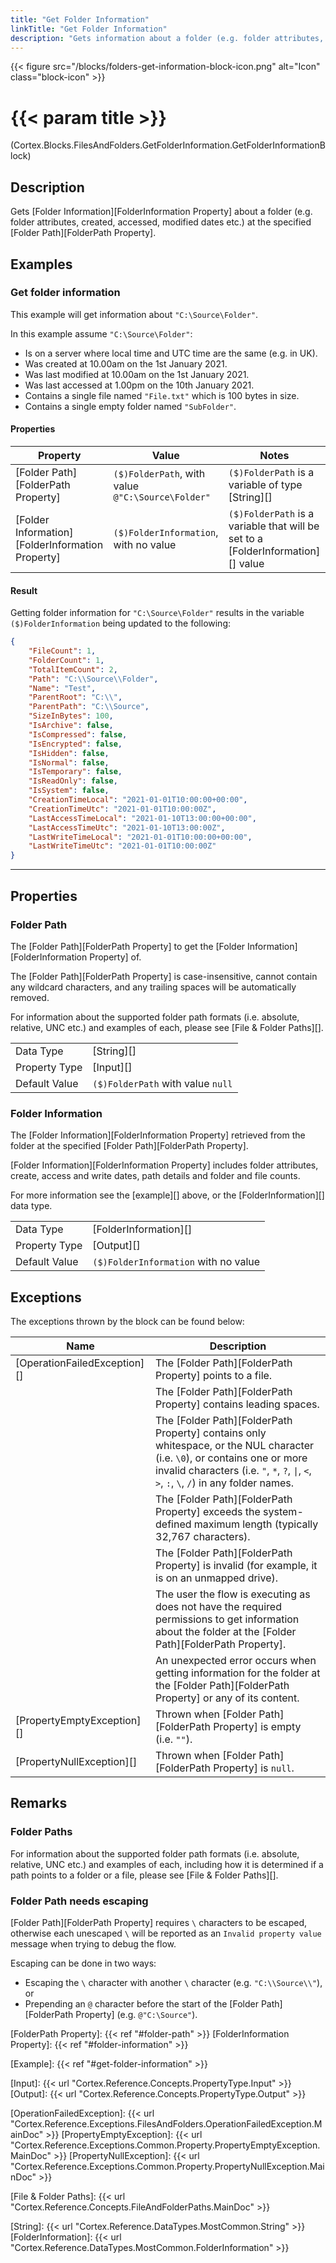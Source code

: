 ```yaml
---
title: "Get Folder Information"
linkTitle: "Get Folder Information"
description: "Gets information about a folder (e.g. folder attributes, created, accessed, modified dates etc.) at the specified folder path."
---
```


{{< figure src="/blocks/folders-get-information-block-icon.png" alt="Icon" class="block-icon" >}}

# {{< param title >}}

<p class="namespace">(Cortex.Blocks.FilesAndFolders.GetFolderInformation.GetFolderInformationBlock)</p>

## Description

Gets [Folder Information][FolderInformation Property] about a folder (e.g. folder attributes, created, accessed, modified dates etc.) at the specified [Folder Path][FolderPath Property].

## Examples

### Get folder information

This example will get information about `"C:\Source\Folder"`.

In this example assume `"C:\Source\Folder"`:

* Is on a server where local time and UTC time are the same (e.g. in UK).
* Was created at 10.00am on the 1st January 2021.
* Was last modified at 10.00am on the 1st January 2021.
* Was last accessed at 1.00pm on the 10th January 2021.
* Contains a single file named `"File.txt"` which is 100 bytes in size.
* Contains a single empty folder named `"SubFolder"`.

#### Properties

| Property           | Value                     | Notes                                    |
|--------------------|---------------------------|------------------------------------------|
| [Folder Path][FolderPath Property] | `($)FolderPath`, with value `@"C:\Source\Folder"` | `($)FolderPath` is a variable of type [String][] |
| [Folder Information][FolderInformation Property] | `($)FolderInformation`, with no value | `($)FolderPath` is a variable that will be set to a [FolderInformation][] value |

#### Result

Getting folder information for `"C:\Source\Folder"` results in the variable `($)FolderInformation` being updated to the following:

```json
{
    "FileCount": 1,
    "FolderCount": 1,
    "TotalItemCount": 2,
    "Path": "C:\\Source\\Folder",
    "Name": "Test",
    "ParentRoot": "C:\\",
    "ParentPath": "C:\\Source",
    "SizeInBytes": 100,
    "IsArchive": false,
    "IsCompressed": false,
    "IsEncrypted": false,
    "IsHidden": false,
    "IsNormal": false,
    "IsTemporary": false,
    "IsReadOnly": false,
    "IsSystem": false,
    "CreationTimeLocal": "2021-01-01T10:00:00+00:00",
    "CreationTimeUtc": "2021-01-01T10:00:00Z",
    "LastAccessTimeLocal": "2021-01-10T13:00:00+00:00",
    "LastAccessTimeUtc": "2021-01-10T13:00:00Z",
    "LastWriteTimeLocal": "2021-01-01T10:00:00+00:00",
    "LastWriteTimeUtc": "2021-01-01T10:00:00Z"
}
```

***

## Properties

### Folder Path

The [Folder Path][FolderPath Property] to get the [Folder Information][FolderInformation Property] of.

The [Folder Path][FolderPath Property] is case-insensitive, cannot contain any wildcard characters, and any trailing spaces will be automatically removed.

For information about the supported folder path formats (i.e. absolute, relative, UNC etc.) and examples of each, please see [File & Folder Paths][].

| | |
|--------------------|---------------------------|
| Data Type | [String][] |
| Property Type | [Input][] |
| Default Value | `($)FolderPath` with value `null` |

### Folder Information

The [Folder Information][FolderInformation Property] retrieved from the folder at the specified [Folder Path][FolderPath Property].

[Folder Information][FolderInformation Property] includes folder attributes, create, access and write dates, path details and folder and file counts.

For more information see the [example][] above, or the [FolderInformation][] data type.

| | |
|--------------------|---------------------------|
| Data Type | [FolderInformation][] |
| Property Type | [Output][] |
| Default Value | `($)FolderInformation` with no value |

## Exceptions

The exceptions thrown by the block can be found below:

| Name     | Description |
|----------|----------|
| [OperationFailedException][] | The [Folder Path][FolderPath Property] points to a file. |
|                              | The [Folder Path][FolderPath Property] contains leading spaces. |
|                              | The [Folder Path][FolderPath Property] contains only whitespace, or the NUL character (i.e. `\0`), or contains one or more invalid characters (i.e. `"`, `*`, `?`, `\|`, `<`, `>`, `:`, `\`, `/`) in any folder names. |
|                              | The [Folder Path][FolderPath Property] exceeds the system-defined maximum length (typically 32,767 characters). |
|                              | The [Folder Path][FolderPath Property] is invalid (for example, it is on an unmapped drive). |
|                              | The user the flow is executing as does not have the required permissions to get information about the folder at the [Folder Path][FolderPath Property]. |
|                              | An unexpected error occurs when getting information for the folder at the [Folder Path][FolderPath Property] or any of its content. |
| [PropertyEmptyException][]   | Thrown when [Folder Path][FolderPath Property] is empty (i.e. `""`). |
| [PropertyNullException][]    | Thrown when [Folder Path][FolderPath Property] is `null`. |

## Remarks

### Folder Paths

For information about the supported folder path formats (i.e. absolute, relative, UNC etc.) and examples of each, including how it is determined if a path points to a folder or a file, please see [File & Folder Paths][].

### Folder Path needs escaping

[Folder Path][FolderPath Property] requires `\` characters to be escaped, otherwise each unescaped `\` will be reported as an `Invalid property value` message when trying to debug the flow.

Escaping can be done in two ways:

* Escaping the `\` character with another `\` character (e.g. `"C:\\Source\\"`), or
* Prepending an `@` character before the start of the [Folder Path][FolderPath Property] (e.g. `@"C:\Source"`).

[FolderPath Property]: {{< ref "#folder-path" >}}
[FolderInformation Property]: {{< ref "#folder-information" >}}

[Example]: {{< ref "#get-folder-information" >}}

[Input]: {{< url "Cortex.Reference.Concepts.PropertyType.Input" >}}
[Output]: {{< url "Cortex.Reference.Concepts.PropertyType.Output" >}}

[OperationFailedException]: {{< url "Cortex.Reference.Exceptions.FilesAndFolders.OperationFailedException.MainDoc" >}}
[PropertyEmptyException]: {{< url "Cortex.Reference.Exceptions.Common.Property.PropertyEmptyException.MainDoc" >}}
[PropertyNullException]: {{< url "Cortex.Reference.Exceptions.Common.Property.PropertyNullException.MainDoc" >}}

[File & Folder Paths]: {{< url "Cortex.Reference.Concepts.FileAndFolderPaths.MainDoc" >}}

[String]: {{< url "Cortex.Reference.DataTypes.MostCommon.String" >}}
[FolderInformation]: {{< url "Cortex.Reference.DataTypes.MostCommon.FolderInformation" >}}

